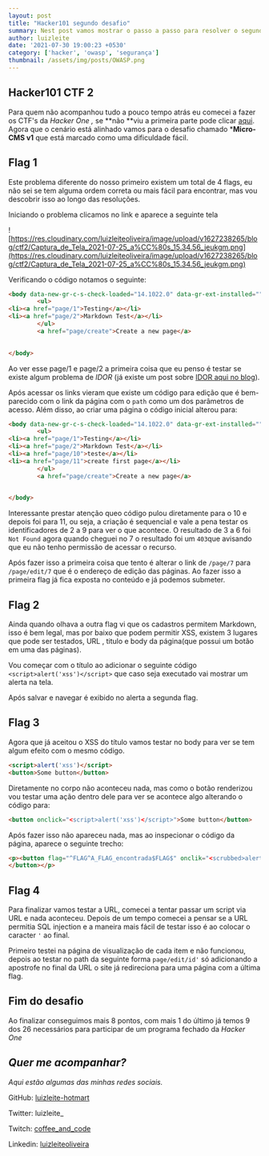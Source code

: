 ```yaml
---
layout: post
title: "Hacker101 segundo desafio"
summary: Nest post vamos mostrar o passo a passo para resolver o segundo CTF da _Hacker One_ como parte do caminho para entender melhor de possíveis falhas de segurança e vulnerabilidades. 
author: luizleite
date: '2021-07-30 19:00:23 +0530'
category: ['hacker', 'owasp', 'segurança']
thumbnail: /assets/img/posts/OWASP.png
---
```


## Hacker101 CTF 2

Para quem não acompanhou tudo a pouco tempo atrás eu comecei a fazer os CTF's da *Hacker One ,* se **não **viu a primeira parte pode clicar [aqui](https://luizleiteoliveira.github.io/hacker/owasp/seguran%C3%A7a/2021/07/11/hacker101_o_inicio/#/). Agora que o cenário está alinhado vamos para o desafio chamado ***Micro-CMS v1** que está marcado como uma dificuldade fácil.

## Flag 1

Este problema diferente do nosso primeiro existem um total de 4 flags, eu não sei se tem alguma ordem correta ou mais fácil para encontrar, mas vou descobrir isso ao longo das resoluções.

Iniciando o problema clicamos no link e aparece a seguinte tela

![https://res.cloudinary.com/luizleiteoliveira/image/upload/v1627238265/blog/ctf2/Captura_de_Tela_2021-07-25_a%CC%80s_15.34.56_jeukgm.png](https://res.cloudinary.com/luizleiteoliveira/image/upload/v1627238265/blog/ctf2/Captura_de_Tela_2021-07-25_a%CC%80s_15.34.56_jeukgm.png)

Verificando o código notamos o seguinte:

```html
<body data-new-gr-c-s-check-loaded="14.1022.0" data-gr-ext-installed="">
		<ul>
<li><a href="page/1">Testing</a></li>
<li><a href="page/2">Markdown Test</a></li>
		</ul>
		<a href="page/create">Create a new page</a>
	

</body>
```

Ao ver esse page/1 e page/2 a primeira coisa que eu penso é testar se existe algum problema de *IDOR* (já existe um post sobre [IDOR aqui no blog](https://luizleiteoliveira.github.io/seguran%C3%A7a/owasp/2021/06/30/idor_GUIA/#/)).

Após acessar os links vieram que existe um código para edição que é bem-parecido com o link da página com o `path` como um dos parâmetros de acesso. Além disso, ao criar uma página o código inicial alterou para:

```html
<body data-new-gr-c-s-check-loaded="14.1022.0" data-gr-ext-installed="">
		<ul>
<li><a href="page/1">Testing</a></li>
<li><a href="page/2">Markdown Test</a></li>
<li><a href="page/10">teste</a></li>
<li><a href="page/11">create first page</a></li>
		</ul>
		<a href="page/create">Create a new page</a>
	

</body>
```

Interessante prestar atenção queo código pulou diretamente para o 10 e depois foi para 11, ou seja, a criação é sequencial e vale a pena testar os identificadores de 2 a 9 para ver o que acontece. O resultado de 3 a 6 foi `Not Found` agora quando cheguei no 7 o resultado foi um `403`que avisando que eu não tenho permissão de acessar o recurso.

Após fazer isso a primeira coisa que tento é alterar o link de `/page/7` para `/page/edit/7` que é o endereço de edição das páginas. Ao fazer isso a primeira flag já fica exposta no conteúdo e já podemos submeter.

## Flag 2

Ainda quando olhava a outra flag vi que os cadastros permitem Markdown, isso é bem legal, mas por baixo que podem permitir XSS, existem 3 lugares que pode ser testados, URL , titulo e body da página(que possui um botão em uma das páginas).

Vou começar com o título ao adicionar o seguinte código `<script>alert('xss')</script>` que caso seja executado vai mostrar um alerta na tela.

Após salvar e navegar é exibido no alerta a segunda flag.

## Flag 3

Agora que já aceitou o XSS do título vamos testar no body para ver se tem algum efeito com o mesmo código.

```html
<script>alert('xss')</script>
<button>Some button</button>
```

Diretamente no corpo não aconteceu nada, mas como o botão renderizou vou testar uma ação dentro dele para ver se acontece algo alterando o código para:

```html
<button onclick="<script>alert('xss')</script>">Some button</button>
```

Após fazer isso não apareceu nada, mas ao inspecionar o código da página, aparece o seguinte trecho:

```html
<p><button flag="^FLAG^A_FLAG_encontrada$FLAG$" onclik="<scrubbed>alert('xss')</scrubbed>" &gt;some="" button<="" button=""><p></
</button></p>
```

## Flag 4

Para finalizar vamos testar a URL, comecei a tentar passar um script via URL e nada aconteceu. Depois de um tempo comecei a pensar se a URL permitia SQL injection e a maneira mais fácil de testar isso é ao colocar o caracter `'` ao final.

Primeiro testei na página de visualização de cada item e não funcionou, depois ao testar no path da seguinte forma `page/edit/id'` só adicionando a apostrofe no final da URL o site já redireciona para uma página com a última flag.

## Fim do desafio
Ao finalizar conseguimos mais 8 pontos, com mais 1 do último já temos 9 dos 26 necessários para participar de um programa fechado da _Hacker One_

## _Quer me acompanhar?_
 
_Aqui estão algumas das minhas redes sociais._

    
 GitHub: [luizleite-hotmart](https://github.com/luizleite-hotmart)
    
 Twitter: luizleite_
    
 Twitch: [coffee_and_code](https://www.twitch.tv/coffee_and_code)
    
 Linkedin: [luizleiteoliveira](https://www.linkedin.com/in/luizleiteoliveira/)
 
